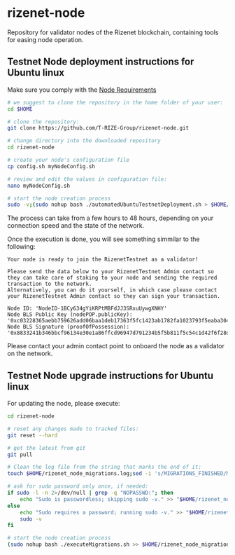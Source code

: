 # rizenet-node

Repository for validator nodes of the Rizenet blockchain, containing tools for easing node operation.

## Testnet Node deployment instructions for Ubuntu linux

Make sure you comply with the [Node Requirements](https://docs.rizenet.io/docs/rizenet/Rizenet%20Blockchain/validators/node_requirements)

```bash
# we suggest to clone the repository in the home folder of your user:
cd $HOME

# clone the repository:
git clone https://github.com/T-RIZE-Group/rizenet-node.git

# change directory into the downloaded repository
cd rizenet-node

# create your node's configuration file
cp config.sh myNodeConfig.sh

# review and edit the values in configuration file:
nano myNodeConfig.sh

# start the node creation process
sudo -v;(sudo nohup bash ./automatedUbuntuTestnetDeployment.sh > $HOME/rizenet_node_deployment.log 2>&1 &);tail -f $HOME/rizenet_node_deployment.log | sed '/DEPOYMENT_FINISHED/ q'
```

The process can take from a few hours to 48 hours, depending on your connection speed and the state of the network.

Once the execution is done, you will see something simmilar to the following:

```
Your node is ready to join the RizenetTestnet as a validator!

Please send the data below to your RizenetTestnet Admin contact so they can take care of staking to your node and sending the required transaction to the network.
Alternatively, you can do it yourself, in which case please contact your RizenetTestnet Admin contact so they can sign your transaction.

Node ID: 'NodeID-1BCy634gYiKRPtMBFdJJ3SRxuUywgXNHY'
Node BLS Public Key (nodePOP.publicKey): '0xc03228365aebb759626add06baa1deb17363f5fc1423ab1782fa1023793f5eaba3042c96066d0f7a29ec65a2ccd09649'
Node BLS Signature (proofOfPossession): '0x8833241b346bbcf96134e30e1a86ffcd96947d791234b5f5b811f5c54c1d42f6f28d01b3899e650740Bd7779b0fd60a007ef85371aeb31e5ade71991770c7126709aeb17df22f85cf4b947999689e35c787f49a2ffcb0ff6788c4adcac681a3d'
```

Please contact your admin contact point to onboard the node as a validator on the network.


## Testnet Node upgrade instructions for Ubuntu linux

For updating the node, please execute:
```bash
cd rizenet-node

# reset any changes made to tracked files:
git reset --hard

# get the latest from git
git pull

# Clean the log file from the string that marks the end of it:
touch $HOME/rizenet_node_migrations.log;sed -i 's/MIGRATIONS_FINISHED/MIGRATION DONE/g' "$HOME/rizenet_node_migrations.log"

# ask for sudo password only once, if needed:
if sudo -l -n 2>/dev/null | grep -q "NOPASSWD:"; then
    echo "Sudo is passwordless; skipping sudo -v." >> "$HOME/rizenet_node_migrations.log"
else
    echo "Sudo requires a password; running sudo -v." >> "$HOME/rizenet_node_migrations.log"
    sudo -v
fi

# start the node creation process
(sudo nohup bash ./executeMigrations.sh >> $HOME/rizenet_node_migrations.log 2>&1 &);tail -f $HOME/rizenet_node_migrations.log | sed '/MIGRATIONS_FINISHED/ q'
```



